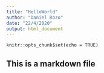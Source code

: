 ```yaml
---
title: "HelloWorld"
author: "Daniel Rozo"
date: "22/4/2020"
output: html_document
---
```


```{r setup, include=FALSE}
knitr::opts_chunk$set(echo = TRUE)
```

## This is a markdown file